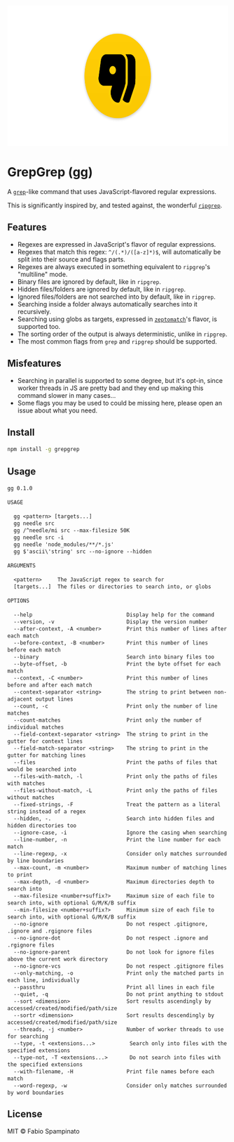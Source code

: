 
<p align="center">
  <img src="./resources/banner.png" alt="GrepGreps's Banner" width="640px" height="320px">
</p>

# GrepGrep (gg)

A [`grep`](https://www.gnu.org/software/grep)-like command that uses JavaScript-flavored regular expressions.

This is significantly inspired by, and tested against, the wonderful [`ripgrep`](https://github.com/BurntSushi/ripgrep).

## Features

- Regexes are expressed in JavaScript's flavor of regular expressions.
- Regexes that match this regex: `^/(.*)/([a-z]*)$`, will automatically be split into their source and flags parts.
- Regexes are always executed in something equivalent to `ripgrep`'s "multiline" mode.
- Binary files are ignored by default, like in `ripgrep`.
- Hidden files/folders are ignored by default, like in `ripgrep`.
- Ignored files/folders are not searched into by default, like in `ripgrep`.
- Searching inside a folder always automatically searches into it recursively.
- Searching using globs as targets, expressed in [`zeptomatch`](https://github.com/fabiospampinato/zeptomatch)'s flavor, is supported too.
- The sorting order of the output is always deterministic, unlike in `ripgrep`.
- The most common flags from `grep` and `ripgrep` should be supported.

## Misfeatures

- Searching in parallel is supported to some degree, but it's opt-in, since worker threads in JS are pretty bad and they end up making this command slower in many cases...
- Some flags you may be used to could be missing here, please open an issue about what you need.

## Install

```sh
npm install -g grepgrep
```

## Usage

```
gg 0.1.0

USAGE

  gg <pattern> [targets...]
  gg needle src
  gg /^needle/mi src --max-filesize 50K
  gg needle src -i
  gg needle 'node_modules/**/*.js'
  gg $'ascii\'string' src --no-ignore --hidden

ARGUMENTS

  <pattern>     The JavaScript regex to search for
  [targets...]  The files or directories to search into, or globs

OPTIONS

  --help                              Display help for the command
  --version, -v                       Display the version number
  --after-context, -A <number>        Print this number of lines after each match
  --before-context, -B <number>       Print this number of lines before each match
  --binary                            Search into binary files too
  --byte-offset, -b                   Print the byte offset for each match
  --context, -C <number>              Print this number of lines before and after each match
  --context-separator <string>        The string to print between non-adjacent output lines
  --count, -c                         Print only the number of line matches
  --count-matches                     Print only the number of individual matches
  --field-context-separator <string>  The string to print in the gutter for context lines
  --field-match-separator <string>    The string to print in the gutter for matching lines
  --files                             Print the paths of files that would be searched into
  --files-with-match, -l              Print only the paths of files with matches
  --files-without-match, -L           Print only the paths of files without matches
  --fixed-strings, -F                 Treat the pattern as a literal string instead of a regex
  --hidden, -.                        Search into hidden files and hidden directories too
  --ignore-case, -i                   Ignore the casing when searching
  --line-number, -n                   Print the line number for each match
  --line-regexp, -x                   Consider only matches surrounded by line boundaries
  --max-count, -m <number>            Maximum number of matching lines to print
  --max-depth, -d <number>            Maximum directories depth to search into
  --max-filesize <number+suffix?>     Maximum size of each file to search into, with optional G/M/K/B suffix
  --min-filesize <number+suffix?>     Minimum size of each file to search into, with optional G/M/K/B suffix
  --no-ignore                         Do not respect .gitignore, .ignore and .rgignore files
  --no-ignore-dot                     Do not respect .ignore and .rgignore files
  --no-ignore-parent                  Do not look for ignore files above the current work directory
  --no-ignore-vcs                     Do not respect .gitignore files
  --only-matching, -o                 Print only the matched parts in each line, individually
  --passthru                          Print all lines in each file
  --quiet, -q                         Do not print anything to stdout
  --sort <dimension>                  Sort results ascendingly by accessed/created/modified/path/size
  --sortr <dimension>                 Sort results descendingly by accessed/created/modified/path/size
  --threads, -j <number>              Number of worker threads to use for searching
  --type, -t <extensions...>           Search only into files with the specified extensions
  --type-not, -T <extensions...>       Do not search into files with the specified extensions
  --with-filename, -H                 Print file names before each match
  --word-regexp, -w                   Consider only matches surrounded by word boundaries
```

## License

MIT © Fabio Spampinato
